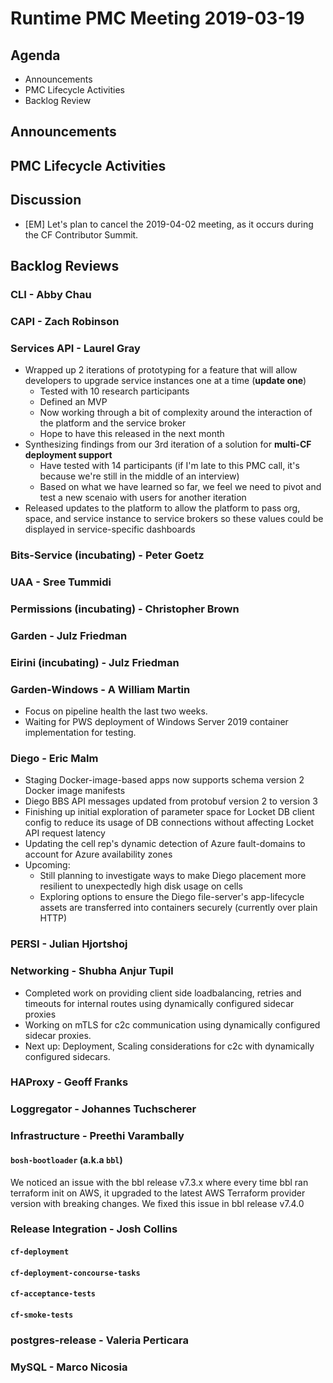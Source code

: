 # Runtime PMC Meeting 2019-03-19

## Agenda

* Announcements
* PMC Lifecycle Activities
* Backlog Review


## Announcements


## PMC Lifecycle Activities


## Discussion


- [EM] Let's plan to cancel the 2019-04-02 meeting, as it occurs during the CF Contributor Summit.


## Backlog Reviews

### CLI - Abby Chau


### CAPI - Zach Robinson


### Services API - Laurel Gray
- Wrapped up 2 iterations of prototyping for a feature that will allow developers to upgrade service instances one at a time (**update one**) 
  - Tested with 10 research participants
  - Defined an MVP
  - Now working through a bit of complexity around the interaction of the platform and the service broker
  - Hope to have this released in the next month
- Synthesizing findings from our 3rd iteration of a solution for **multi-CF deployment support**
  - Have tested with 14 participants (if I'm late to this PMC call, it's because we're still in the middle of an interview)
  - Based on what we have learned so far, we feel we need to pivot and test a new scenaio with users for another iteration
- Released updates to the platform to allow the platform to pass org, space, and service instance to service brokers so these values could be displayed in service-specific dashboards


### Bits-Service (incubating) - Peter Goetz


### UAA - Sree Tummidi


### Permissions (incubating) - Christopher Brown


### Garden - Julz Friedman


### Eirini (incubating) - Julz Friedman


### Garden-Windows - A William Martin

- Focus on pipeline health the last two weeks.
- Waiting for PWS deployment of Windows Server 2019 container implementation for testing.

### Diego - Eric Malm

- Staging Docker-image-based apps now supports schema version 2 Docker image manifests
- Diego BBS API messages updated from protobuf version 2 to version 3
- Finishing up initial exploration of parameter space for Locket DB client config to reduce its usage of DB connections without affecting Locket API request latency
- Updating the cell rep's dynamic detection of Azure fault-domains to account for Azure availability zones
- Upcoming:
  - Still planning to investigate ways to make Diego placement more resilient to unexpectedly high disk usage on cells
  - Exploring options to ensure the Diego file-server's app-lifecycle assets are transferred into containers securely (currently over plain HTTP)


### PERSI - Julian Hjortshoj


### Networking - Shubha Anjur Tupil
- Completed work on providing client side loadbalancing, retries and timeouts for internal routes using dynamically configured sidecar proxies
- Working on mTLS for c2c communication using dynamically configured sidecar proxies. 
- Next up: Deployment, Scaling considerations for c2c with dynamically configured sidecars. 

### HAProxy - Geoff Franks


### Loggregator - Johannes Tuchscherer


### Infrastructure - Preethi Varambally

#### `bosh-bootloader` (a.k.a `bbl`)
We noticed an issue with the bbl release v7.3.x where every time bbl ran terraform init on AWS, it upgraded to the latest AWS Terraform provider version with breaking changes. We fixed this issue in bbl release v7.4.0



### Release Integration - Josh Collins

#### `cf-deployment`


#### `cf-deployment-concourse-tasks`


#### `cf-acceptance-tests`


#### `cf-smoke-tests`


### postgres-release - Valeria Perticara


### MySQL - Marco Nicosia
